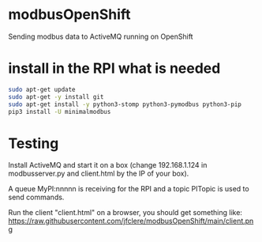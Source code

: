 # modbusOpenShift
Sending modbus data to ActiveMQ running on OpenShift

# install in the RPI what is needed
```bash
sudo apt-get update
sudo apt-get -y install git
sudo apt-get install -y python3-stomp python3-pymodbus python3-pip
pip3 install -U minimalmodbus
```

# Testing
Install ActiveMQ and start it on a box (change 192.168.1.124 in modbusserver.py and client.html by the IP of your box).

A queue MyPI:nnnnn is receiving for the RPI and a topic PITopic is used to send commands.

Run the client "client.html" on a browser, you should get something like: https://raw.githubusercontent.com/jfclere/modbusOpenShift/main/client.png
